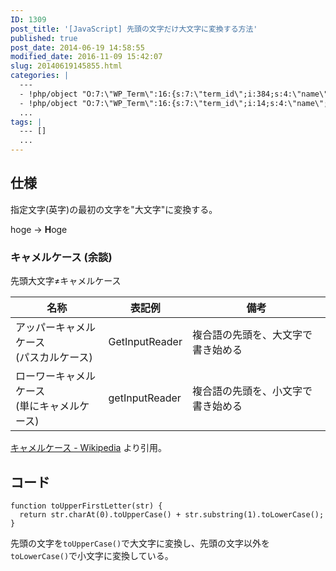 ```yaml
---
ID: 1309
post_title: '[JavaScript] 先頭の文字だけ大文字に変換する方法'
published: true
post_date: 2014-06-19 14:58:55
modified_date: 2016-11-09 15:42:07
slug: 20140619145855.html
categories: |
  ---
  - !php/object "O:7:\"WP_Term\":16:{s:7:\"term_id\";i:384;s:4:\"name\";s:10:\"JavaScript\";s:4:\"slug\";s:10:\"javascript\";s:10:\"term_group\";i:0;s:16:\"term_taxonomy_id\";i:402;s:8:\"taxonomy\";s:8:\"category\";s:11:\"description\";s:0:\"\";s:6:\"parent\";i:0;s:5:\"count\";i:53;s:6:\"filter\";s:3:\"raw\";s:6:\"cat_ID\";i:384;s:14:\"category_count\";i:53;s:20:\"category_description\";s:0:\"\";s:8:\"cat_name\";s:10:\"JavaScript\";s:17:\"category_nicename\";s:10:\"javascript\";s:15:\"category_parent\";i:0;}"
  - !php/object "O:7:\"WP_Term\":16:{s:7:\"term_id\";i:14;s:4:\"name\";s:15:\"\u30D7\u30ED\u30B0\u30E9\u30E0\";s:4:\"slug\";s:7:\"program\";s:10:\"term_group\";i:0;s:16:\"term_taxonomy_id\";i:14;s:8:\"taxonomy\";s:8:\"category\";s:11:\"description\";s:0:\"\";s:6:\"parent\";i:0;s:5:\"count\";i:121;s:6:\"filter\";s:3:\"raw\";s:6:\"cat_ID\";i:14;s:14:\"category_count\";i:121;s:20:\"category_description\";s:0:\"\";s:8:\"cat_name\";s:15:\"\u30D7\u30ED\u30B0\u30E9\u30E0\";s:17:\"category_nicename\";s:7:\"program\";s:15:\"category_parent\";i:0;}"
  ...
tags: |
  --- []
  ...
---
```

<!--more-->
## 仕様
指定文字(英字)の最初の文字を"大文字"に変換する。

hoge -> <b>H</b>oge

### キャメルケース (余談)
先頭大文字≠キャメルケース

| 名称 | 表記例 | 備考 |
|------|--------|------|
| アッパーキャメルケース<br>(パスカルケース) | GetInputReader | 複合語の先頭を、大文字で書き始める | 
| ローワーキャメルケース<br>(単にキャメルケース) | getInputReader | 複合語の先頭を、小文字で書き始める |

[キャメルケース - Wikipedia](https://ja.wikipedia.org/wiki/%E3%82%AD%E3%83%A3%E3%83%A1%E3%83%AB%E3%82%B1%E3%83%BC%E3%82%B9) より引用。


## コード

```language-javascript
function toUpperFirstLetter(str) {
  return str.charAt(0).toUpperCase() + str.substring(1).toLowerCase();
}
```

先頭の文字を`toUpperCase()`で大文字に変換し、先頭の文字以外を`toLowerCase()`で小文字に変換している。